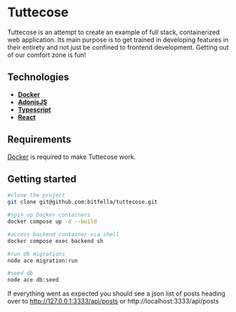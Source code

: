 # Tuttecose

Tuttecose is an attempt to create an example of full stack, containerized web application. Its main purpose is to get trained in developing features in their entirety and not just be confined to frontend development. Getting out of our comfort zone is fun!

## Technologies

- [**Docker**](https://www.docker.com/)
- [**AdonisJS**](https://adonisjs.com/)
- [**Typescript**](https://www.typescriptlang.org/)
- [**React**](https://react.dev/)

## Requirements

[Docker](https://www.docker.com/) is required to make Tuttecose work.

## Getting started

```bash
#clone the project
git clone git@github.com:bitfella/tuttecose.git

#spin up Docker containers
docker compose up -d --build

#access backend container via shell
docker compose exec backend sh

#run db migrations
node ace migration:run

#seed db
node ace db:seed
```

If everything went as expected you should see a json list of posts heading over to http://127.0.0.1:3333/api/posts or http://localhost:3333/api/posts

